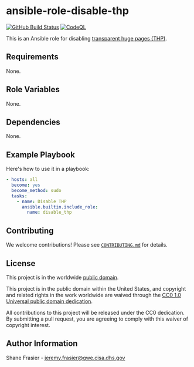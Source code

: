 # ansible-role-disable-thp #

[![GitHub Build Status](https://github.com/cisagov/ansible-role-disable-thp/workflows/build/badge.svg)](https://github.com/cisagov/ansible-role-disable-thp/actions)
[![CodeQL](https://github.com/cisagov/ansible-role-disable-thp/workflows/CodeQL/badge.svg)](https://github.com/cisagov/ansible-role-disable-thp/actions/workflows/codeql-analysis.yml)

This is an Ansible role for disabling [transparent huge pages
(THP)](https://www.mongodb.com/docs/manual/tutorial/transparent-huge-pages/).

## Requirements ##

None.

## Role Variables ##

None.

<!--
| Variable | Description | Default | Required |
|----------|-------------|---------|----------|
| optional_variable | Describe its purpose. | `default_value` | No |
| required_variable | Describe its purpose. | n/a | Yes |
-->

## Dependencies ##

None.

## Example Playbook ##

Here's how to use it in a playbook:

```yaml
- hosts: all
  become: yes
  become_method: sudo
  tasks:
    - name: Disable THP
      ansible.builtin.include_role:
        name: disable_thp
```

## Contributing ##

We welcome contributions!  Please see [`CONTRIBUTING.md`](CONTRIBUTING.md) for
details.

## License ##

This project is in the worldwide [public domain](LICENSE).

This project is in the public domain within the United States, and
copyright and related rights in the work worldwide are waived through
the [CC0 1.0 Universal public domain
dedication](https://creativecommons.org/publicdomain/zero/1.0/).

All contributions to this project will be released under the CC0
dedication. By submitting a pull request, you are agreeing to comply
with this waiver of copyright interest.

## Author Information ##

Shane Frasier - <jeremy.frasier@gwe.cisa.dhs.gov>
